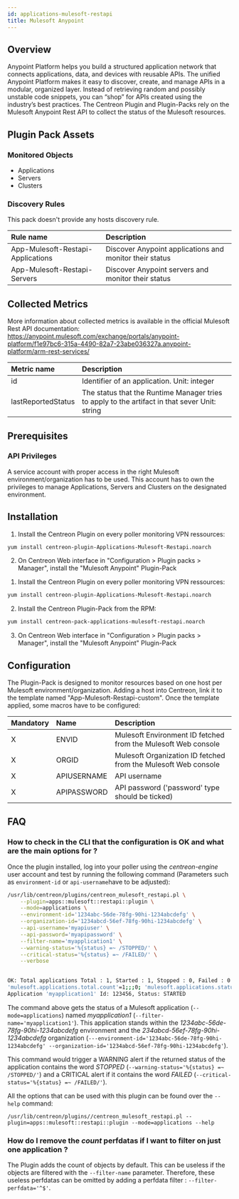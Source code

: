 ```yaml
---
id: applications-mulesoft-restapi
title: Mulesoft Anypoint
---
```


## Overview

Anypoint Platform helps you build a structured application network that connects applications, data, and devices with reusable APIs. The unified Anypoint Platform makes it easy to discover, create, and manage APIs in a modular, organized layer. Instead of retrieving random and possibly unstable code snippets, you can “shop” for APIs created using the industry’s best practices.
The Centreon Plugin and Plugin-Packs rely on the Mulesoft Anypoint Rest API to collect the status of the Mulesoft resources.

## Plugin Pack Assets

### Monitored Objects

* Applications
* Servers
* Clusters

### Discovery Rules

<!--DOCUSAURUS_CODE_TABS-->
<!--Hosts-->

This pack doesn't provide any hosts discovery rule.

<!--Services-->

| Rule name                         | Description                                             |
| :-------------------------------- | :------------------------------------------------------ |
| App-Mulesoft-Restapi-Applications | Discover Anypoint applications and monitor their status |
| App-Mulesoft-Restapi-Servers      | Discover Anypoint servers and monitor their status      |


<!--END_DOCUSAURUS_CODE_TABS-->

## Collected Metrics

More information about collected metrics is available in the official Mulesoft Rest API documentation: https://anypoint.mulesoft.com/exchange/portals/anypoint-platform/f1e97bc6-315a-4490-82a7-23abe036327a.anypoint-platform/arm-rest-services/


| Metric name		  | Description                                                                                    |
| :------------------ | :--------------------------------------------------------------------------------------------- |
| id                  | Identifier of an application. Unit: integer                                                    |
| lastReportedStatus  | The status that the Runtime Manager tries to apply to the artifact in that sever Unit: string |


## Prerequisites

### API Privileges

A service account with proper access in the right Mulesoft environment/organization has to be used.
This account has to own the privileges to manage Applications, Servers and Clusters on the designated environment.


## Installation

<!--DOCUSAURUS_CODE_TABS-->

<!--Online IMP Licence & IT-100 Editions-->

1. Install the Centreon Plugin on every poller monitoring VPN ressources:

```bash
yum install centreon-plugin-Applications-Mulesoft-Restapi.noarch
```

2. On Centreon Web interface in "Configuration > Plugin packs > Manager", install the "Mulesoft Anypoint" Plugin-Pack


<!--Offline IMP License-->

1. Install the Centreon Plugin on every poller monitoring VPN ressources:

```bash
yum install centreon-plugin-Applications-Mulesoft-Restapi.noarch
```

2. Install the Centreon Plugin-Pack from the RPM:

```bash
yum install centreon-pack-applications-mulesoft-restapi.noarch
```

3. On Centreon Web interface in "Configuration > Plugin packs > Manager", install the "Mulesoft Anypoint" Plugin-Pack


<!--END_DOCUSAURUS_CODE_TABS-->

## Configuration

The Plugin-Pack is designed to monitor resources based on one host per Mulesoft environment/organization.
Adding a host into Centreon, link it to the template named "App-Mulesoft-Restapi-custom". Once the template applied, some macros have to be configured:

| Mandatory   | Name        | Description                                                    |
| :---------- | :---------- | :------------------------------------------------------------- |
| X           | ENVID       | Mulesoft Environment ID fetched from the Mulesoft Web console  |
| X           | ORGID       | Mulesoft Organization ID fetched from the Mulesoft Web console |
| X           | APIUSERNAME | API username                                                   |
| X           | APIPASSWORD | API password ('password' type should be ticked)                |


## FAQ

### How to check in the CLI that the configuration is OK and what are the main options for ?

Once the plugin installed, log into your poller using the *centreon-engine* user account and test by running the following command (Parameters such as ```environment-id``` or ```api-username```have to be adjusted):

```bash
/usr/lib/centreon/plugins/centreon_mulesoft_restapi.pl \
    --plugin=apps::mulesoft::restapi::plugin \
	--mode=applications \
	--environment-id='1234abc-56de-78fg-90hi-1234abcdefg' \
	--organization-id='1234abcd-56ef-78fg-90hi-1234abcdefg' \
	--api-username='myapiuser' \
	--api-password='myapipassword' \
	--filter-name='myapplication1' \
	--warning-status='%{status} =~ /STOPPED/' \
	--critical-status='%{status} =~ /FAILED/' \
	--verbose
	

OK: Total applications Total : 1, Started : 1, Stopped : 0, Failed : 0 - Application 'myapplication1' Id: 123456, Status: STARTED |
'mulesoft.applications.total.count'=1;;;0; 'mulesoft.applications.status.started.count'=1;;;0; 'mulesoft.applications.status.stopped.count'=0;;;0; 'mulesoft.applications.status.failed.count'=0;;;0;
Application 'myapplication1' Id: 123456, Status: STARTED

```

The command above gets the status of a Mulesoft application (```--mode=applications```) named *myapplication1* (```--filter-name='myapplication1'```). 
This application stands within the *1234abc-56de-78fg-90hi-1234abcdefg* environment and the *234abcd-56ef-78fg-90hi-1234abcdefg* organization (```---environment-id='1234abc-56de-78fg-90hi-1234abcdefg' --organization-id='1234abcd-56ef-78fg-90hi-1234abcdefg'```). 

This command would trigger a WARNING alert if the returned status of the application contains the word *STOPPED* (```--warning-status='%{status} =~ /STOPPED/'```) and a CRITICAL alert if it contains the word *FAILED* (```--critical-status='%{status} =~ /FAILED/'```).

All the options that can be used with this plugin can be found over the ```--help``` command:

```/usr/lib/centreon/plugins//centreon_mulesoft_restapi.pl --plugin=apps::mulesoft::restapi::plugin --mode=applications --help```


### How do I remove the *count* perfdatas if I want to filter on just one application ?

The Plugin adds the count of objects by default. This can be useless if the objects are filtered with the ```--filter-name``` parameter.
Therefore, these useless perfdatas can be omitted by adding a perfdata filter : ```--filter-perfdata='^$'```.
